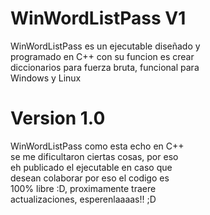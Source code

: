 # WinWordListPass V1
WinWordListPass es un ejecutable diseñado y </br>
programado en C++ con su funcion es crear </br>
diccionarios para fuerza bruta, funcional para </br>
Windows y Linux

# Version 1.0
WinWordListPass como esta echo en C++ </br>
se me dificultaron ciertas cosas, por eso </br>
eh publicado el ejecutable en caso que </br>
desean colaborar por eso el codigo es </br>
100% libre :D, proximamente traere </br> 
actualizaciones, esperenlaaaas!! ;D
